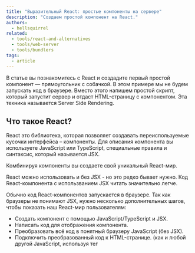 ```yaml
---
title: "Выразительный React: простые компоненты на сервере"
description: "Создаем простой компонент на React."
authors:
  - hellsquirrel
related:
  - tools/react-and-alternatives
  - tools/web-server
  - tools/bundlers
tags:
  - article
---
```


В статье вы познакомитесь с React и создадите первый простой компонент — прямоугольник с собачкой. В этом примере мы не будем запускать код в браузере. Вместо этого напишем простой скрипт, который запустит сервер и отдаст HTML-страницу с компонентом. Эта техника называется Server Side Rendering.

## Что такое React?

React это библиотека, которая позволяет создавать переиспользуемые кусочки интерфейса – компоненты. Для описания компонента вы используете JavaScript или TypeScript, специальные правила и синтаксис, который называется JSX.

Комбинируя компоненты вы создаете свой уникальный React-мир.

<aside>
React можно использовать и без JSX - но это редко бывает нужно. Код React-компонента с использванием JSX читать значительно легче.
</aside>

Обычно код React-компонентов запускается в браузере. Так как браузеры не понимают JSX, нужно несколько дополнительных шагов, чтобы показать наш React-мир пользователям:

* Создать компонент с помощью JavaScript/TypeScript и JSX.
* Написать код для отображения компонента.
* Преобразовать всё код в понятный браузеру JavaScript (без JSX).
* Подключить преобразованный код к HTML-странице. (как и любой другой JavaScript, используя тег <script>).

Однако в этой статье мы сделаем по-другому 🙃
* Cоздадим компонент с помощью TypeScript и JSX. (тот же самый шаг)
* Напишем скрипт, который запускает сервер и отдает HTML-страницу с нашим компонентом.
* Откроем страницу и полюбуемся на результатом.

## Подготовка рабочего места

> Здесь и далее я предполагаю что вы работаете на Mac. Для Windows и Linux инструкции не должны отличаться, но если у вас вдруг что-то не заведется приносите issues.

Убедитесь что у вас установлен Node.js. Если Node.js нет, скачайте его с [официального сайта](https://nodejs.org/en/download).

Создайте папку для проекта и перейдите в нее в терминале.

```bash
mkdir -p expressive-react/rectangle
cd expressive-react/rectangle
```

Выполните команду
```bash
npx bun init
```
<aside>
Мы будем использовать набор инструментов из библиотеки [`bun`](https://bun.sh/docs/bundler). Для других сборщиков команды инициализации и установки дополнительных библиотек будут отличаться.
</aside>

Булочка создаст для вас все нужные файлы и папки.

Выполните команду
```bash
npx bun index.ts
```

Полюбуйтесь на "Hello, World!" в консоли.

Теперь установите React.
```bash
npx bun install react react-dom
```

## Создаем прямоугольник и собачку
Создайте файл _Rectangle.tsx_ с таким содержимым:

```tsx
const Rectangle: FC = () => <div>🐶</div>;

export const rectangleElement = <Rectangle />;
```

В этом файле оздаётся React-компонент `Rectangle`. Любой React-компонент это просто функция, которая возвращает разметку, описанную при помощи JSX.

<aside>

👌 `null` или обычная строка на JavaScript это тоже валидная JSX разметка.

</aside>

Затем мы создали `React-element`. `React-element` это то что может отобразить браузер. Вы можете думать о React-компоненте как о шаблоне, а о `React-element` как о конкретном экземпляре этого шаблона.

Мы экспортировали React-element, чтобы переиспользовать его в другом файле.

## Генерируем HTML

Добавим в файл _index.ts_ код, который будет создавать и запускать сервер. В результате работы сервер выдаст HTML-страницу с собачкой в прямоугольнике.

```tsx
import { renderToString } from "react-dom/server";
import { rectangleElement } from './Rectangle';

const html = `
<!DOCTYPE html>
<html lang="en">
<head>
    <meta charset="UTF-8">
    <meta name="viewport" content="width=device-width, initial-scale=1.0">
    <title>Собачка в прямоугольнике</title>
</head>
<body>
${renderToString(rectangleElement)}
</body>
</html>`

Bun.serve({
  port: 8080,
  async fetch() {
    return new Response(html, {
        headers: {
            "Content-Type": "text/html",
        }
    });
  },
});
```

Запускаем сервер командой:

```bash
npx bun index.ts
```

Откройте [http://localhost:8080](http://localhost:8080), и убедитесь, что собачка видна. Если да, то значит всё получилось, а мне не нужно редактировать эту статью :)


Разберемся что просходит в файле `index.ts`:
Мы импортировали элемент `rectangleElement` функцию `renderToString` из библиотеки `react-dom/server`. Эта функция преобразует React-элемент в строку, которую можно вставить в HTML.


## Как это работает?

Мы сделали свой собственный [серверный рендеринг](https://react.dev/reference/react-dom/server) с очень ограниченными возможностями. Например в текущей реализации мы никак не можем добавить интерактивности собачке :( Здесь нам этого и не нужно, мы резберемся как оживлять React-миры в другой статье.

Дальше мы создали шаблон HTML страницы, вставили в него наш прямоугольник и собачку
После этого мы вызвали специальное API из нашего инструментария. [`Bun.serve`](https://bun.sh/docs/api/http) создает сервер, который отдает нашу HTML страницу. Чтобы это сделать мы определили колбек `fetch`, который возвращает ответ `Response` с нашей HTML страницей.

